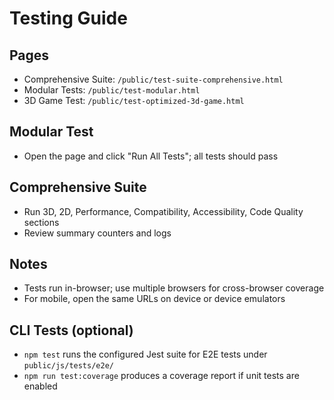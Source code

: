 # Testing Guide

## Pages
- Comprehensive Suite: `/public/test-suite-comprehensive.html`
- Modular Tests: `/public/test-modular.html`
- 3D Game Test: `/public/test-optimized-3d-game.html`

## Modular Test
- Open the page and click "Run All Tests"; all tests should pass

## Comprehensive Suite
- Run 3D, 2D, Performance, Compatibility, Accessibility, Code Quality sections
- Review summary counters and logs

## Notes
- Tests run in-browser; use multiple browsers for cross-browser coverage
- For mobile, open the same URLs on device or device emulators

## CLI Tests (optional)
- `npm test` runs the configured Jest suite for E2E tests under `public/js/tests/e2e/`
- `npm run test:coverage` produces a coverage report if unit tests are enabled
